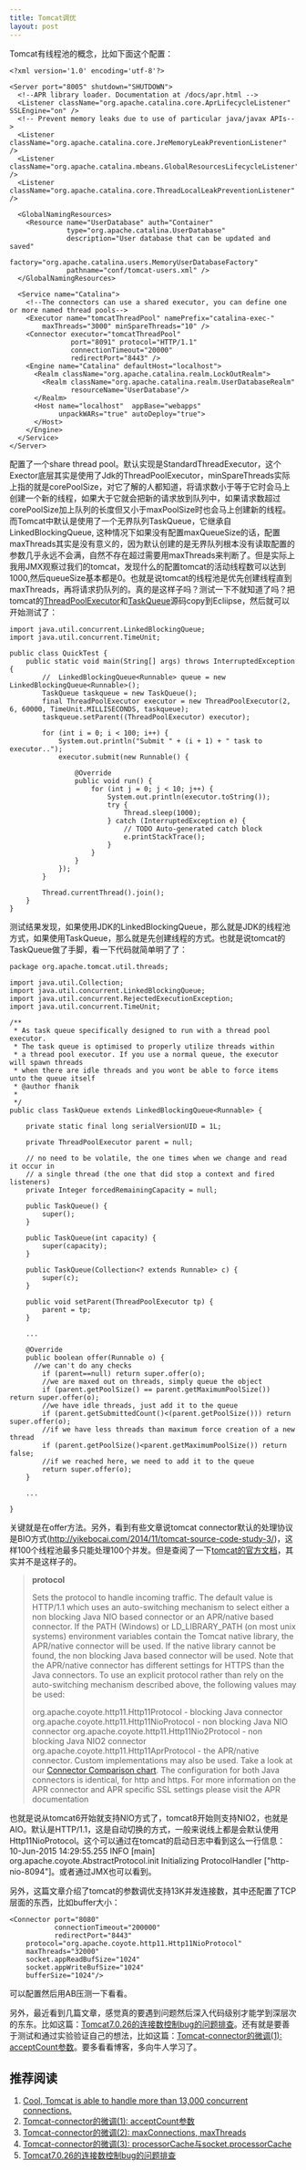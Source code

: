 ```yaml
---
title: Tomcat调优
layout: post
---
```


Tomcat有线程池的概念，比如下面这个配置：

	<?xml version='1.0' encoding='utf-8'?>

	<Server port="8005" shutdown="SHUTDOWN">
	  <!--APR library loader. Documentation at /docs/apr.html -->
	  <Listener className="org.apache.catalina.core.AprLifecycleListener" SSLEngine="on" />
	  <!-- Prevent memory leaks due to use of particular java/javax APIs-->
	  <Listener className="org.apache.catalina.core.JreMemoryLeakPreventionListener" />
	  <Listener className="org.apache.catalina.mbeans.GlobalResourcesLifecycleListener" />
	  <Listener className="org.apache.catalina.core.ThreadLocalLeakPreventionListener" />

	  <GlobalNamingResources>
	    <Resource name="UserDatabase" auth="Container"
	              type="org.apache.catalina.UserDatabase"
	              description="User database that can be updated and saved"
	              factory="org.apache.catalina.users.MemoryUserDatabaseFactory"
	              pathname="conf/tomcat-users.xml" />
	  </GlobalNamingResources>

	  <Service name="Catalina">
	    <!--The connectors can use a shared executor, you can define one or more named thread pools-->
	    <Executor name="tomcatThreadPool" namePrefix="catalina-exec-"
	        maxThreads="3000" minSpareThreads="10" />
	    <Connector executor="tomcatThreadPool"
	               port="8091" protocol="HTTP/1.1"
	               connectionTimeout="20000"
	               redirectPort="8443" />
	    <Engine name="Catalina" defaultHost="localhost">
	      <Realm className="org.apache.catalina.realm.LockOutRealm">
	        <Realm className="org.apache.catalina.realm.UserDatabaseRealm"
	               resourceName="UserDatabase"/>
	      </Realm>
	      <Host name="localhost"  appBase="webapps"
	            unpackWARs="true" autoDeploy="true">
	      </Host>
	    </Engine>
	  </Service>
	</Server>

配置了一个share thread pool。默认实现是StandardThreadExecutor，这个Exector底层其实是使用了Jdk的ThreadPoolExecutor，minSpareThreads实际上指的就是corePoolSize，对它了解的人都知道，将请求数小于等于它时会马上创建一个新的线程，如果大于它就会把新的请求放到队列中，如果请求数超过corePoolSize加上队列的长度但又小于maxPoolSize时也会马上创建新的线程。而Tomcat中默认是使用了一个无界队列TaskQueue，它继承自LinkedBlockingQueue<Runnable>, 这种情况下如果没有配置maxQueueSize的话，配置maxThreads其实是没有意义的，因为默认创建的是无界队列根本没有读取配置的参数几乎永远不会满，自然不存在超过需要用maxThreads来判断了。但是实际上我用JMX观察过我们的tomcat，发现什么的配置tomcat的活动线程数可以达到1000,然后queueSize基本都是0。也就是说tomcat的线程池是优先创建线程直到maxThreads，再将请求扔队列的。真的是这样子吗？测试一下不就知道了吗？把tomcat的[ThreadPoolExecutor](http://grepcode.com/file/repo1.maven.org/maven2/org.apache.geronimo.ext.tomcat/catalina/7.0.39.2/org/apache/catalina/core/StandardThreadExecutor.java#StandardThreadExecutor)和[TaskQueue](http://grepcode.com/file/repo1.maven.org/maven2/org.apache.tomcat/tomcat-coyote/7.0.52/org/apache/tomcat/util/threads/TaskQueue.java)源码copy到Ecliipse，然后就可以开始测试了：


	import java.util.concurrent.LinkedBlockingQueue;
	import java.util.concurrent.TimeUnit;

	public class QuickTest {
	    public static void main(String[] args) throws InterruptedException {
	    	//  LinkedBlockingQueue<Runnable> queue = new LinkedBlockingQueue<Runnable>();
	        TaskQueue taskqueue = new TaskQueue();
	        final ThreadPoolExecutor executor = new ThreadPoolExecutor(2, 6, 60000, TimeUnit.MILLISECONDS, taskqueue);
	        taskqueue.setParent((ThreadPoolExecutor) executor);

	        for (int i = 0; i < 100; i++) {
	            System.out.println("Submit " + (i + 1) + " task to executor..");
	            executor.submit(new Runnable() {

	                @Override
	                public void run() {
	                    for (int j = 0; j < 10; j++) {
	                        System.out.println(executor.toString());
	                        try {
	                            Thread.sleep(1000);
	                        } catch (InterruptedException e) {
	                            // TODO Auto-generated catch block
	                            e.printStackTrace();
	                        }
	                    }
	                }
	            });
	        }

	        Thread.currentThread().join();
	    }
	}

测试结果发现，如果使用JDK的LinkedBlockingQueue，那么就是JDK的线程池方式，如果使用TaskQueue，那么就是先创建线程的方式。也就是说tomcat的TaskQueue做了手脚，看一下代码就简单明了了：


	package org.apache.tomcat.util.threads;

	import java.util.Collection;
	import java.util.concurrent.LinkedBlockingQueue;
	import java.util.concurrent.RejectedExecutionException;
	import java.util.concurrent.TimeUnit;

	/**
	 * As task queue specifically designed to run with a thread pool executor.
	 * The task queue is optimised to properly utilize threads within
	 * a thread pool executor. If you use a normal queue, the executor will spawn threads
	 * when there are idle threads and you wont be able to force items unto the queue itself
	 * @author fhanik
	 *
	 */
	public class TaskQueue extends LinkedBlockingQueue<Runnable> {

	    private static final long serialVersionUID = 1L;

	    private ThreadPoolExecutor parent = null;

	    // no need to be volatile, the one times when we change and read it occur in
	    // a single thread (the one that did stop a context and fired listeners)
	    private Integer forcedRemainingCapacity = null;

	    public TaskQueue() {
	        super();
	    }

	    public TaskQueue(int capacity) {
	        super(capacity);
	    }

	    public TaskQueue(Collection<? extends Runnable> c) {
	        super(c);
	    }

	    public void setParent(ThreadPoolExecutor tp) {
	        parent = tp;
	    }

	    ...

	    @Override
	    public boolean offer(Runnable o) {
	      //we can't do any checks
	        if (parent==null) return super.offer(o);
	        //we are maxed out on threads, simply queue the object
	        if (parent.getPoolSize() == parent.getMaximumPoolSize()) return super.offer(o);
	        //we have idle threads, just add it to the queue
	        if (parent.getSubmittedCount()<(parent.getPoolSize())) return super.offer(o);
	        //if we have less threads than maximum force creation of a new thread
	        if (parent.getPoolSize()<parent.getMaximumPoolSize()) return false;
	        //if we reached here, we need to add it to the queue
	        return super.offer(o);
	    }

	    ...

	}

关键就是在offer方法。另外，看到有些文章说tomcat connector默认的处理协议是BIO方式(http://yikebocai.com/2014/11/tomcat-source-code-study-3/)，这样100个线程池最多只能处理100个并发。但是查阅了一下[tomcat的官方文档](https://tomcat.apache.org/tomcat-8.0-doc/config/http.html)，其实并不是这样子的。

> **protocol**
> 
> Sets the protocol to handle incoming traffic. The default value is HTTP/1.1 which uses an auto-switching mechanism to select either a non blocking Java NIO based connector or an APR/native based connector. If the PATH (Windows) or LD_LIBRARY_PATH (on most unix systems) environment variables contain the Tomcat native library, the APR/native connector will be used. If the native library cannot be found, the non blocking Java based connector will be used. Note that the APR/native connector has different settings for HTTPS than the Java connectors.
To use an explicit protocol rather than rely on the auto-switching mechanism described above, the following values may be used: 
>
> org.apache.coyote.http11.Http11Protocol - blocking Java connector
org.apache.coyote.http11.Http11NioProtocol - non blocking Java NIO connector
org.apache.coyote.http11.Http11Nio2Protocol - non blocking Java NIO2 connector
org.apache.coyote.http11.Http11AprProtocol - the APR/native connector.
Custom implementations may also be used.
Take a look at our [Connector Comparison chart](https://tomcat.apache.org/tomcat-8.0-doc/config/http.html#Connector_Comparison). The configuration for both Java connectors is identical, for http and https.
For more information on the APR connector and APR specific SSL settings please visit the APR documentation

也就是说从tomcat6开始就支持NIO方式了，tomcat8开始则支持NIO2，也就是AIO。默认是HTTP/1.1，这是自动切换的方式，一般来说线上都是会默认使用Http11NioProtocol。这个可以通过在tomcat的启动日志中看到这么一行信息：10-Jun-2015 14:29:55.255 INFO [main] org.apache.coyote.AbstractProtocol.init Initializing ProtocolHandler ["http-nio-8094"]。或者通过JMX也可以看到。

另外，这篇文章介绍了tomcat的参数调优支持13K并发连接数，其中还配置了TCP层面的东西，比如buffer大小：

  	<Connector port="8080" 
               connectionTimeout="200000" 
               redirectPort="8443" 
		protocol="org.apache.coyote.http11.Http11NioProtocol" 
		maxThreads="32000" 
		socket.appReadBufSize="1024" 
		socket.appWriteBufSize="1024" 
		bufferSize="1024"/>

可以配置然后用AB压测一下看看。

另外，最近看到几篇文章，感觉真的要遇到问题然后深入代码级别才能学到深层次的东东。比如这篇：[Tomcat7.0.26的连接数控制bug的问题排查](http://ifeve.com/tomcat7-0-26-connect-bug/)。还有就是要善于测试和通过实验验证自己的想法，比如这篇：[Tomcat-connector的微调(1): acceptCount参数](http://ifeve.com/tomcat-connector-tuning-1/)。要多看看博客，多向牛人学习了。

推荐阅读
-------

1. [Cool, Tomcat is able to handle more than 13,000 concurrent connections.](http://blog.krecan.net/2010/05/02/cool-tomcat-is-able-to-handle-more-than-13000-concurrent-connections/)
2. [Tomcat-connector的微调(1): acceptCount参数](http://ifeve.com/tomcat-connector-tuning-1/)
3. [Tomcat-connector的微调(2): maxConnections, maxThreads](http://ifeve.com/tomcat-connector-tuning-2/)
4. [Tomcat-connector的微调(3): processorCache与socket.processorCache](http://ifeve.com/tomcat-connector-tuning-3/)
5. [Tomcat7.0.26的连接数控制bug的问题排查](http://ifeve.com/tomcat7-0-26-connect-bug/)
